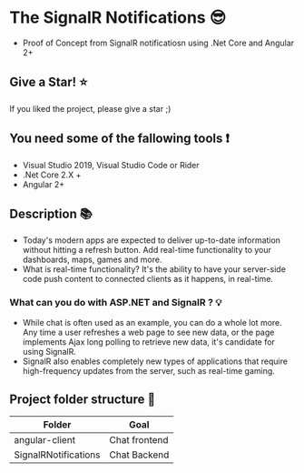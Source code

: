 # The SignalR Notifications :sunglasses:
 - Proof of Concept from SignalR notificatiosn using .Net Core and Angular 2+

## Give a Star! :star:
If you liked the project, please give a star ;)

## You need some of the fallowing tools :exclamation:

- Visual Studio 2019, Visual Studio Code or Rider
- .Net Core 2.X +
-  Angular 2+

## Description :books:
- Today's modern apps are expected to deliver up-to-date information without hitting a refresh button. Add real-time functionality to your dashboards, maps, games and more.
- What is real-time functionality? It's the ability to have your server-side code push content to connected clients as it happens, in real-time.

### What can you do with ASP.NET and SignalR ? :bulb:
- While chat is often used as an example, you can do a whole lot more. Any time a user refreshes a web page to see new data, or the page implements Ajax long polling to retrieve new data, it's candidate for using SignalR.
- SignalR also enables completely new types of applications that require high-frequency updates from the server, such as real-time gaming.

## Project folder structure :construction:

|Folder   |Goal   |    
|---|---|
|angular-client   |Chat frontend   |   
|SignalRNotifications   |Chat Backend   |   
